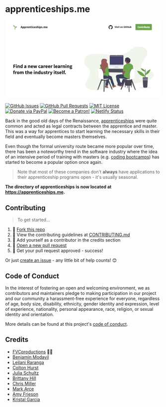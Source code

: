 # apprenticeships.me

![Screenshot](/static/images/readme.jpg)

[![GitHub Issues](https://img.shields.io/github/issues/fvcproductions/apprenticeships.me.svg)](https://github.com/fvcproductions/apprenticeships.me/issues) [![GitHub Pull Requests](https://img.shields.io/github/issues-pr/fvcproductions/apprenticeships.me.svg)](https://github.com/fvcproductions/apprenticeships.me/pulls) [![MIT License](https://img.shields.io/github/license/fvcproductions/apprenticeships.me.svg)](http://badges.mit-license.org) [![Donate via PayPal](https://img.shields.io/badge/Donate-PayPal-blue.svg)](https://www.paypal.me/fvcproductions/5) [![Become a Patron!](https://img.shields.io/badge/Patreon-Become%20a%20Patron!-orange.svg)](https://www.patreon.com/fvcproductions) [![Netlify Status](https://api.netlify.com/api/v1/badges/bd2e661d-f9ac-493a-ac07-05429f092059/deploy-status)](https://app.netlify.com/sites/apprenticeships/deploys)

Back in the good old days of the Renaissance, [apprenticeships](https://www.wikiwand.com/en/Apprenticeship) were quite common and acted as legal contracts between the apprentice and master. This was a way for apprentices to start learning the necessary skills in their field and eventually become masters themselves.

Even though the formal university route became more popular over time, there has been a noteworthy trend in the software industry where the idea of an intensive period of training with masters (e.g. [coding bootcamps](https://www.wikiwand.com/en/Coding_bootcamp)) has started to become a popular option once again.

> Note that most of these companies don't **always** have applications to their apprenticeship programs open - it's usually seasonal.

**The directory of apprenticeships is now located at <a href="https://apprenticeships.me" target="_blank" rel="noopener">https://apprenticeships.me</a>.**

## Contributing

> To get started...

1. 🍴 [Fork this repo](https://github.com/fvcproductions/apprenticeships.me#fork-destination-box)
2. 🔨 View the contributing guidelines at [CONTRIBUTING.md](.github/CONTRIBUTING.md)
3. 👥 Add yourself as a contributor in the credits section
4. 🔧 [Open a new pull request](https://github.com/fvcproductions/apprenticeships.me/compare)
5. 🎉 Get your pull request approved - success!

Or just [create an issue](https://github.com/fvcproductions/apprenticeships.me/issues/new/choose) - any little bit of help counts! 😊

## Code of Conduct

In the interest of fostering an open and welcoming environment, we as contributors and maintainers pledge to making participation in our project and our community a harassment-free experience for everyone, regardless of age, body size, disability, ethnicity, gender identity and expression, level of experience, nationality, personal appearance, race, religion, or sexual identity and orientation.

More details can be found at this project's [code of conduct](.github/CODE_OF_CONDUCT.md).

## Credits

- [FVCproductions](https://github.com/fvcproductions) 🍫🍓
- [Benjamin Modayil](https://modayil.me)
- [Leilani Raranga](https://linkedin.com/in/leilanir)
- [Colton Hurst](https://www.coltonhurst.com)
- [Julia Schultz](https://github.com/jschultz21)
- [Brittany Hill](https://github.com/ibrittanyhill)
- [Chris Miller](https://www.linkedin.com/in/chris-miller-6470751/)
- [Mark Arce](https://github.com/markarce)
- [Amy Frieson](https://github.com/amyyf)
- [Kristal Garcia](https://github.com/kgmajor)
